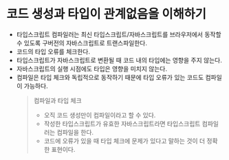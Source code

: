 # 코드 생성과 타입이 관계없음을 이해하기

- 타입스크립트 컴파일러는 최신 타입스크립트/자바스크립트를 브라우저에서 동작할 수 있도록 구버전의 자바스크립트로 트랜스파일한다.
- 코드의 타입 오류를 체크한다.
- 타입스크립트가 자바스크립트로 변환될 때 코드 내의 타입에는 영향을 주지 않는다.
- 자바스크립트의 실행 시점에도 타입은 영향을 미치지 않는다.
- 컴파일은 타입 체크와 독립적으로 동작하기 때문에 타입 오류가 있는 코드도 컴파일이 가능하다.
  > 컴파일과 타입 체크
  >
  > - 오직 코드 생성만이 컴파일이라고 할 수 있다.
  > - 작성한 타입스크립트가 유효한 자바스크립트라면 타입스크립트 컴파일러는 컴파일을 한다.
  > - 코드에 오류가 있을 때 타입 체크에 문제가 있다고 말하는 것이 더 정확한 표현이다.
